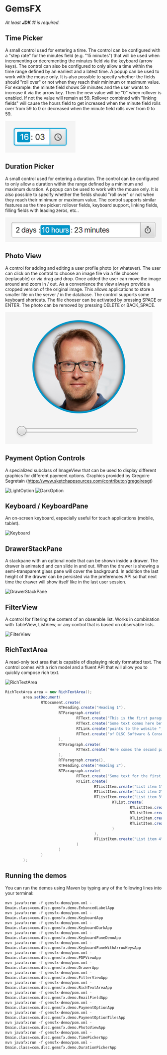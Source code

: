 # GemsFX

*At least **JDK 11** is required.*

## Time Picker

A small control used for entering a time. The control can be configured with a "step rate" for the minutes field (e.g. "15 minutes") that will be used when
incrementing or decrementing the minutes field via the keyboard (arrow keys). The control can also be configured to only allow a time within the time range
defined by an earliest and a latest time. A popup can be used to work with the mouse only. It is also possible to specify whether the fields should "roll over"
or not when they reach their minimum or maximum value. For example: the minute field shows 59 minutes and the user wants to increase it via the arrow key. Then
the new value will be "0" when rollover is enabled. If not the value will remain at 59. Rollover combined with "linking fields" will cause the hours field to 
get increased when the minute field rolls over from 59 to 0 or decreased when the minute field rolls over from 0 to 59.

![TimePicker](gemsfx/docs/time-picker.png)

## Duration Picker

A small control used for entering a duration. The control can be configured to only allow a duration within the range
defined by a minimum and maximum duration. A popup can be used to work with the mouse only. It is also possible to specify whether the fields should "roll over"
or not when they reach their minimum or maximum value. The control supports similar features as the time picker: rollover fields, keyboard support, linking fields, 
filling fields with leading zeros, etc..

![TimePicker](gemsfx/docs/duration-picker.png)

## Photo View

A control for adding and editing a user profile photo (or whatever). The user can click on the control to choose an image file
via a file chooser (replacable) or via drag and drop. Once added the user can move the image around and zoom in / out. As a convenience
the view always provide a cropped version of the original image. This allows applications to store a smaller file on the server / in
the database. The control supports some keyboard shortcuts. The file chooser can be activated by pressing SPACE or ENTER. The photo can
be removed by pressing DELETE or BACK_SPACE.

![PhotoView](gemsfx/docs/photo-view.png)

## Payment Option Controls

A specialized subclass of ImageView that can be used to display different graphics for different payment options. Graphics provided by Gregoire Segretain (https://www.sketchappsources.com/contributor/gregoiresgt)

![LightOption](gemsfx/docs/payment-options-light.png) ![DarkOption](gemsfx/docs/payment-options-dark.png)

## Keyboard / KeyboardPane

An on-screen keyboard, especially useful for touch applications (mobile, tablet).

![Keyboard](gemsfx/docs/keyboard.png)

## DrawerStackPane

A stackpane with an optional node that can be shown inside a drawer. The drawer is animated and can slide in and out. When the drawer is showing a semi-transparent glass pane will cover the background. In addition the last height of the drawer can be persisted via the preferences API so that next time the drawer will show itself like in the last user session.

![DrawerStackPane](gemsfx/docs/drawer-stackpane.png)

## FilterView

A control for filtering the content of an obserable list. Works in combination with TableView, ListView, or any control that is based on observable lists.

![FilterView](gemsfx/docs/filter-view.png)

## RichTextArea

A read-only text area that is capable of displaying nicely formatted text. The control comes with a rich model and a fluent API that will allow you to quickly compose rich text.

![RichTextArea](gemsfx/docs/rich-textarea.png)

```java
RichTextArea area = new RichTextArea();
        area.setDocument(
                RTDocument.create(
                        RTHeading.create("Heading 1"),
                        RTParagraph.create(
                                RTText.create("This is the first paragraph. "),
                                RTText.create("Some text comes here before the link that "),
                                RTLink.create("points to the website ", "https://www.dlsc.com"),
                                RTText.create("of DLSC Software & Consulting.")
                        ),
                        RTParagraph.create(
                                RTText.create("Here comes the second paragraph.")
                        ),
                        RTParagraph.create(),
                        RTHeading.create("Heading 2"),
                        RTParagraph.create(
                                RTText.create("Some text for the first paragraph after heading 2."),
                                RTList.create(
                                        RTListItem.create("List item 1"),
                                        RTListItem.create("List item 2"),
                                        RTListItem.create("List item 3",
                                                RTList.create(
                                                        RTListItem.create("Sub item A"),
                                                        RTListItem.create("Sub item B"),
                                                        RTListItem.create("Sub item C"),
                                                        RTListItem.create("Sub item D")
                                                )
                                        ),
                                        RTListItem.create("List item 4")
                                )
                        )
                )
        );
```

## Running the demos

You can run the demos using Maven by typing any of the following lines into your
terminal:

    mvn javafx:run -f gemsfx-demo/pom.xml -Dmain.class=com.dlsc.gemsfx.demo.EnhancedLabelApp
    mvn javafx:run -f gemsfx-demo/pom.xml -Dmain.class=com.dlsc.gemsfx.demo.KeyboardApp
    mvn javafx:run -f gemsfx-demo/pom.xml -Dmain.class=com.dlsc.gemsfx.demo.KeyboardDarkApp
    mvn javafx:run -f gemsfx-demo/pom.xml -Dmain.class=com.dlsc.gemsfx.demo.KeyboardPaneDemoApp
    mvn javafx:run -f gemsfx-demo/pom.xml -Dmain.class=com.dlsc.gemsfx.demo.KeyboardPaneWithArrowKeysApp
    mvn javafx:run -f gemsfx-demo/pom.xml -Dmain.class=com.dlsc.gemsfx.demo.PDFViewApp
    mvn javafx:run -f gemsfx-demo/pom.xml -Dmain.class=com.dlsc.gemsfx.demo.DrawerApp
    mvn javafx:run -f gemsfx-demo/pom.xml -Dmain.class=com.dlsc.gemsfx.demo.FilterViewApp
    mvn javafx:run -f gemsfx-demo/pom.xml -Dmain.class=com.dlsc.gemsfx.demo.RichTextAreaApp
    mvn javafx:run -f gemsfx-demo/pom.xml -Dmain.class=com.dlsc.gemsfx.demo.EmailFieldApp
    mvn javafx:run -f gemsfx-demo/pom.xml -Dmain.class=com.dlsc.gemsfx.demo.PaymentOptionApp
    mvn javafx:run -f gemsfx-demo/pom.xml -Dmain.class=com.dlsc.gemsfx.demo.PaymentOptionTilesApp
    mvn javafx:run -f gemsfx-demo/pom.xml -Dmain.class=com.dlsc.gemsfx.demo.PhotoViewApp
    mvn javafx:run -f gemsfx-demo/pom.xml -Dmain.class=com.dlsc.gemsfx.demo.TimePickerApp
    mvn javafx:run -f gemsfx-demo/pom.xml -Dmain.class=com.dlsc.gemsfx.demo.DurationPickerApp
